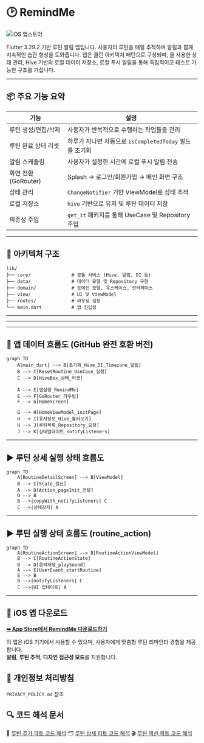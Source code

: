 # 🕑 RemindMe

![iOS 앱스토어](https://img.shields.io/badge/iOS-App%20Store-blue?logo=apple&style=flat-square&link=https://apps.apple.com/kr/app/%EB%A6%AC%EB%A7%88%EC%9D%B8%EB%93%9C-%EB%AF%B8/id6745143696)



Flutter 3.29.2 기반 루틴 알림 앱입니다. 사용자의 루틴을 매일 추적하며 알림과 함께 지속적인 습관 형성을 도와줍니다. 앱은 클린 아키텍처 패턴으로 구성되며, 을 사용한 상태 관리, Hive 기반의 로컬 데이터 저장소, 로컬 푸시 알림을 통해 독립적이고 테스트 가능한 구조를 가집니다.

---

## 📦 주요 기능 요약

| 기능             | 설명 |
|------------------|------|
| 루틴 생성/편집/삭제 | 사용자가 반복적으로 수행하는 작업들을 관리 |
| 루틴 완료 상태 리셋 | 하루가 지나면 자동으로 `isCompletedToday` 필드를 초기화 |
| 알림 스케줄링     | 사용자가 설정한 시간에 로컬 푸시 알림 전송 |
| 화면 전환 (GoRouter) | Splash → 로그인/회원가입 → 메인 화면 구조 |
| 상태 관리         | `ChangeNotifier` 기반 ViewModel로 상태 추적 |
| 로컬 저장소       | `hive` 기반으로 유저 및 루틴 데이터 저장 |
| 의존성 주입       | `get_it` 패키지를 통해 UseCase 및 Repository 주입 |

---

## 🧱 아키텍처 구조

```
lib/
├── core/               # 공통 서비스 (Hive, 알림, DI 등)
├── data/               # 데이터 모델 및 Repository 구현
├── domain/             # 도메인 모델, 유스케이스, 인터페이스
├── view/               # UI 및 ViewModel
├── routes/             # 라우팅 설정
└── main.dart           # 앱 진입점
```

---

---

---

## 🔄 앱 데이터 흐름도 (GitHub 완전 호환 버전)

```mermaid
graph TD
    A[main_dart] --> B[초기화_Hive_DI_Timezone_알림]
    B --> C[ResetRoutine_UseCase_실행]
    C --> D[HiveBox_상태_리셋]

    A --> E[앱실행_RemindMe]
    E --> F[GoRouter_라우팅]
    F --> G[HomeScreen]

    G --> H[HomeViewModel_initPage]
    H --> I[유저정보_Hive_불러오기]
    H --> J[루틴목록_Repository_요청]
    J --> K[상태업데이트_notifyListeners]
```

---

## ▶️ 루틴 상세 실행 상태 흐름도

```mermaid
graph TD
    A[RoutineDetailScreen] --> B[ViewModel]
    B --> C[State_갱신]
    A --> D[Action_pageInit_전달]
    D --> B
    B -->|copyWith_notifyListeners| C
    C -->|상태감지| A
```

---

## ▶️ 루틴 실행 상태 흐름도 (routine_action)

```mermaid
graph TD
    A[RoutineActionScreen] --> B[RoutineActionViewModel]
    B --> C[RoutineActionState]
    B --> D[음악재생_playSound]
    A --> E[UserEvent_startRoutine]
    E --> B
    B -->|notifyListeners| C
    C -->|UI 업데이트| A
```



---

## 📱 iOS 앱 다운로드

[**➡ App Store에서 RemindMe 다운로드하기**](https://apps.apple.com/kr/app/%EB%A6%AC%EB%A7%88%EC%9D%B8%EB%93%9C-%EB%AF%B8/id6745143696)

이 앱은 iOS 기기에서 사용할 수 있으며, 사용자에게 맞춤형 루틴 리마인더 경험을 제공합니다.  
**알림**, **루틴 추적**, **디자인 접근성 모드**를 지원합니다.


## 📝 개인정보 처리방침

`PRIVACY_POLICY.md` 참조

## 🔍 코드 해석 문서
🧩 [루틴 추가 파트 코드 해석](code_interpretation/routine_add.md)
🗂️ [루틴 상세 파트 코드 해석](code_interpretation/routine_detail.md)
🎬 [루틴 액션 파트 코드 해석](code_interpretation/routine_action.md)